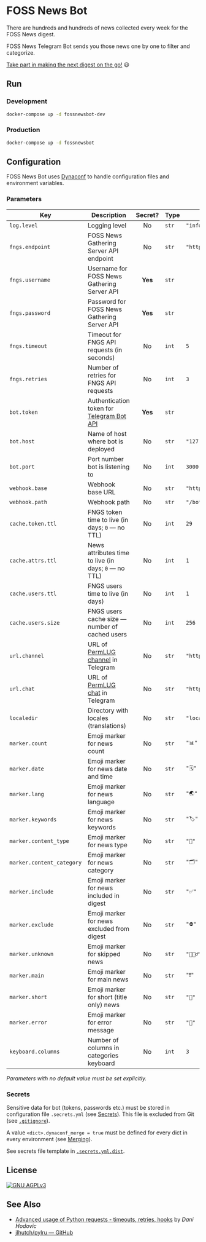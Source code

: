 # FOSS News Bot

There are hundreds and hundreds of news collected every week for the FOSS News digest.

FOSS News Telegram Bot sends you those news one by one to filter and categorize.

[Take part in making the next digest on the go!](https://t.me/fossnewsbot "FOSS News Bot") 😃

## Run
### Development
```bash
docker-compose up -d fossnewsbot-dev
```

### Production
```bash
docker-compose up -d fossnewsbot
```

## Configuration
FOSS News Bot uses [Dynaconf](https://www.dynaconf.com/ "Dynaconf")
to handle configuration files and environment variables.

### Parameters
| Key                | Description                                          | Secret? | Type  | Default value                      |
|--------------------|------------------------------------------------------|:-------:|-------|------------------------------------|
| `log.level`        | Logging level                                        | No      | `str` | `"info"`                           |
| `fngs.endpoint`    | FOSS News Gathering Server API endpoint              | No      | `str` | `"https://fn.permlug.org/api/v1/"` |
| `fngs.username`    | Username for FOSS News Gathering Server API          | **Yes** | `str` |                                    |
| `fngs.password`    | Password for FOSS News Gathering Server API          | **Yes** | `str` |                                    |
| `fngs.timeout`     | Timeout for FNGS API requests (in seconds)           | No      | `int` | `5`                                |
| `fngs.retries`     | Number of retries for FNGS API requests              | No      | `int` | `3`                                |
| `bot.token`        | Authentication token for [Telegram Bot API][bot]     | **Yes** | `str` |                                    |
| `bot.host`         | Name of host where bot is deployed                   | No      | `str` | `"127.0.0.1"`                      |
| `bot.port`         | Port number bot is listening to                      | No      | `int` | `3000`                             |
| `webhook.base`     | Webhook base URL                                     | No      | `str` | `"https://fn.permlug.org"`         |
| `webhook.path`     | Webhook path                                         | No      | `str` | `"/bot/"`                          |
| `cache.token.ttl`  | FNGS token time to live (in days; `0` — no TTL)      | No      | `int` | `29`                               |
| `cache.attrs.ttl`  | News attributes time to live (in days; `0` — no TTL) | No      | `int` | `1`                                |
| `cache.users.ttl`  | FNGS users time to live (in days)                    | No      | `int` | `1`                              |
| `cache.users.size` | FNGS users cache size — number of cached users       | No      | `int` | `256`                              |
| `url.channel`      | URL of [PermLUG channel][channel] in Telegram        | No      | `str` | `"https://t.me/permlug"`           |
| `url.chat`         | URL of [PermLUG chat][chat] in Telegram              | No      | `str` | `"https://t.me/permlug_chat"`      |
| `localedir`        | Directory with locales (translations)                | No      | `str` | `"locales"`                        |
| `marker.count`     | Emoji marker for news count                          | No      | `str` | `"📊"`                              |
| `marker.date`      | Emoji marker for news date and time                  | No      | `str` | `"🗓"`                              |
| `marker.lang`      | Emoji marker for news language                       | No      | `str` | `"🌏"`                              |
| `marker.keywords`  | Emoji marker for news keywords                       | No      | `str` | `"🏷"`                              |
| `marker.content_type` | Emoji marker for news type                        | No      | `str` | `"🔖"`                              |
| `marker.content_category` | Emoji marker for news category                | No      | `str` | `"🗂"`                              |
| `marker.include`   | Emoji marker for news included in digest             | No      | `str` | `"✅"`                              |
| `marker.exclude`   | Emoji marker for news excluded from digest           | No      | `str` | `"⛔️"`                             |
| `marker.unknown`   | Emoji marker for skipped news                        | No      | `str` | `"🤷🏻‍♂️"`                            |
| `marker.main`      | Emoji marker for main news                           | No      | `str` | `"❗️"`                              |
| `marker.short`     | Emoji marker for short (title only) news             | No      | `str` | `"📃"`                              |
| `marker.error`     | Emoji marker for error message                       | No      | `str` | `"🤔"`                              |
| `keyboard.columns` | Number of columns in categories keyboard             | No      | `int` | `3`                                |

_Parameters with no default value must be set explicitly._

### Secrets
Sensitive data for bot (tokens, passwords etc.) must be stored in configuration file `.secrets.yml`
(see [Secrets](https://www.dynaconf.com/secrets/ "Secrets — Dynaconf Documentation")).
This file is excluded from Git (see [`.gitignore`](.gitignore)).

A value `<dict>.dynaconf_merge = true` must be defined for every dict in every environment
(see [Merging](https://www.dynaconf.com/merging/ "Merging — Dynaconf Documentation")).

See secrets file template in [`.secrets.yml.dist`](.secrets.yml.dist).

[bot]: https://core.telegram.org/bots/api "Telegram Bot API"
[channel]: https://t.me/permlug "PermLUG channel"
[chat]: https://t.me/permlug_chat "PermLUG chat"

## License
[![GNU AGPLv3](https://www.gnu.org/graphics/agplv3-155x51.png "GNU AGPLv3")](COPYING "GNU AGPLv3")

## See Also
- [Advanced usage of Python requests - timeouts, retries, hooks](https://findwork.dev/blog/advanced-usage-python-requests-timeouts-retries-hooks/) by _Dani Hodovic_
- [jlhutch/pylru — GitHub](https://github.com/jlhutch/pylru "jlhutch/pylru — GitHub")
